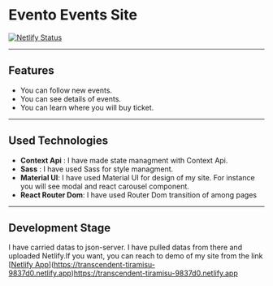 # Evento Events Site

[![Netlify Status](https://api.netlify.com/api/v1/badges/0da4e9c9-3eb1-4e3b-9fb9-9c1e015faa4b/deploy-status)](https://app.netlify.com/sites/transcendent-tiramisu-9837d0/deploys)

---

## Features

- You can follow new events.
- You can see details of events.
- You can learn where you will buy ticket.

---

## Used Technologies

- **Context Api** : I have made state managment with Context Api.
- **Sass** : I have used Sass for style managment.
- **Material UI**: I have used Material UI for design of my site. For instance you will see modal and react carousel component.
- **React Router Dom**: I have used Router Dom transition of among pages


---

## Development Stage

I have carried datas to json-server. I have pulled datas from there and uploaded Netlify.If you want, you can reach to demo of my site  from the link
[[Netlify App](https://superb-muffin-db394e.netlify.app)](https://transcendent-tiramisu-9837d0.netlify.app)https://transcendent-tiramisu-9837d0.netlify.app


